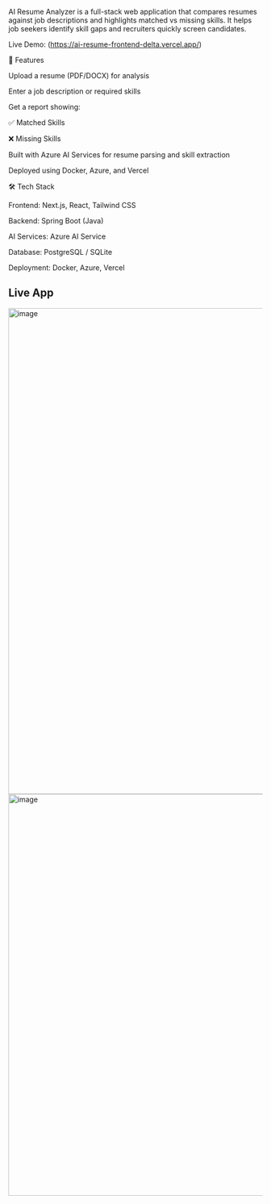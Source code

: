 AI Resume Analyzer is a full-stack web application that compares resumes against job descriptions and highlights matched vs missing skills.
It helps job seekers identify skill gaps and recruiters quickly screen candidates.

Live Demo: (https://ai-resume-frontend-delta.vercel.app/)

🚀 Features

Upload a resume (PDF/DOCX) for analysis

Enter a job description or required skills

Get a report showing:

✅ Matched Skills

❌ Missing Skills

Built with Azure AI Services for resume parsing and skill extraction

Deployed using Docker, Azure, and Vercel

🛠 Tech Stack

Frontend: Next.js, React, Tailwind CSS

Backend: Spring Boot (Java)

AI Services: Azure AI Service

Database: PostgreSQL / SQLite

Deployment: Docker, Azure, Vercel

## Live App

<img width="1854" height="964" alt="image" src="https://github.com/user-attachments/assets/5abd00ec-8c3e-4bf6-a00f-d78292041a22" />
<img width="1602" height="797" alt="image" src="https://github.com/user-attachments/assets/dc7b5cd9-5936-48a3-b034-e8adf6987371" />

